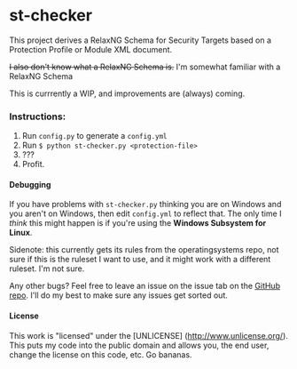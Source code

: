 # st-checker

  

This project derives a RelaxNG Schema for Security Targets based on a Protection Profile or Module XML document.

~~I also don't know what a RelaxNG Schema is.~~ 
I'm somewhat familiar with a RelaxNG Schema

This is currrently a WIP, and improvements are (always) coming.

### Instructions:
1. Run `config.py` to generate a `config.yml`
2. Run `$ python st-checker.py <protection-file>`
3. ???
4. Profit. 

#### Debugging
If you have problems with `st-checker.py` thinking you are on Windows and you aren't on Windows, then edit  `config.yml` to reflect that. The only time I *think* this might happen is if you're using the **Windows Subsystem for Linux**. 

Sidenote: this currently gets its rules from the operatingsystems repo, not sure if this is the ruleset I want to use, and it might work with a different ruleset. I'm not sure. 

Any other bugs? Feel free to leave an issue on the issue tab on the [GitHub repo](https://www.github.com/AndroidKitKat/st-checker). I'll do my best to make sure any issues get sorted out. 

#### License
This work is "licensed" under the [UNLICENSE] (http://www.unlicense.org/). This puts my code into the public domain and allows you, the end user, change the license on this code, etc. Go bananas.
